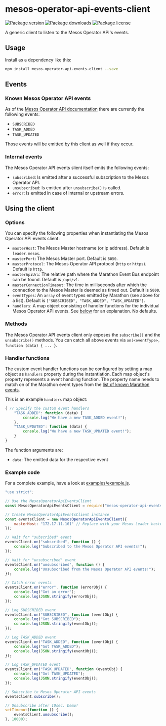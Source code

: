 # mesos-operator-api-events-client

[![Package version](https://img.shields.io/npm/v/mesos-operator-api-events-client.svg)](https://www.npmjs.com/package/mesos-operator-api-events-client) [![Package downloads](https://img.shields.io/npm/dt/mesos-operator-api-events-client.svg)](https://www.npmjs.com/package/mesos-operator-api-events-client) [![Package license](https://img.shields.io/npm/l/mesos-operator-api-events-client.svg)](https://www.npmjs.com/package/mesos-operator-api-events-client)

A generic client to listen to the Mesos Operator API's events.

## Usage

Install as a dependency like this:

```bash
npm install mesos-operator-api-events-client --save
```

## Events

### Known Mesos Operator API events

As of the [Mesos Operator API documentation](http://mesos.apache.org/documentation/latest/operator-http-api/) there are currently the following events:

 * `SUBSCRIBED`
 * `TASK_ADDED`
 * `TASK_UPDATED`
 
Those events will be emitted by this client as well if they occur.
 
### Internal events

The Mesos Operator API events slient itself emits the following events:

 * `subscribed`: Is emitted after a successful subscription to the Mesos Operator API.
 * `unsubscribed`: Is emitted after `unsubscribe()` is called.
 * `error`: Is emitted in case of internal or upstream errors.

## Using the client

### Options

You can specify the following properties when instantiating the Mesos Operator API events client:

 * `masterHost`: The Mesos Master hostname (or ip address). Default is `leader.mesos`.
 * `masterPort`: The Mesos Master port. Default is `5050`.
 * `masterProtocol`: The Mesos Operator API protocol (`http` or `https`). Default is `http`.
 * `masterApiUri`: The relative path where the Marathon Event Bus endpoint can be found. Default is `/api/v1`.
 * `masterConnectionTimeout`: The time in milliseconds after which the connection to the Mesos Master is deemed as timed out. Default is `5000`.
 * `eventTypes`: An `array` of event types emitted by Marathon (see above for a list). Default is `["SUBSCRIBED", "TASK_ADDED", "TASK_UPDATED"]`.
 * `handlers`: A map object consisting of handler functions for the individual Mesos Operator API events. See [below](#handler-functions) for an explanation. No defaults.

### Methods

The Mesos Operator API events client only exposes the `subscribe()` and the `unsubscribe()` methods. You can catch all above events via `on(<eventType>, function (data) { ... }`.

### Handler functions

The custom event handler functions can be configured by setting a map object as `handlers` property during the instantiation. Each map object's property represents a event handling function. The property name needs to match on of the Marathon event types from the [list of known Marathon events](#known-marathon-events).

This is an example `handlers` map object:

```javascript
{ // Specify the custom event handlers
    "TASK_ADDED": function (data) {
        console.log("We have a new TASK_ADDED event!");
    },
    "TASK_UPDATED": function (data) {
        console.log("We have a new TASK_UPDATED event!");
    }
}
```

The function arguments are:

 * `data`: The emitted data for the respective event

### Example code

For a complete example, have a look at [examples/example.js](examples/example.js).

```javascript
"use strict";

// Use the MesosOperatorApiEventsClient
const MesosOperatorApiEventsClient = require("mesos-operator-api-events-client");

// Create MesosOperatorApiEventsClient instance
const eventsClient = new MesosOperatorApiEventsClient({
    masterHost: "172.17.11.101" // Replace with your Mesos Leader hostname or ip address
});

// Wait for "subscribed" event
eventsClient.on("subscribed", function () {
    console.log("Subscribed to the Mesos Operator API events!");
});

// Wait for "unsubscribed" event
eventsClient.on("unsubscribed", function () {
    console.log("Unsubscribed from the Mesos Operator API events!");
});

// Catch error events
eventsClient.on("error", function (errorObj) {
    console.log("Got an error");
    console.log(JSON.stringify(errorObj));
});

// Log SUBSCRIBED event
eventsClient.on("SUBSCRIBED", function (eventObj) {
    console.log("Got SUBSCRIBED");
    console.log(JSON.stringify(eventObj));
});

// Log TASK_ADDED event
eventsClient.on("TASK_ADDED", function (eventObj) {
    console.log("Got TASK_ADDED");
    console.log(JSON.stringify(eventObj));
});

// Log TASK_UPDATED event
eventsClient.on("TASK_UPDATED", function (eventObj) {
    console.log("Got TASK_UPDATED");
    console.log(JSON.stringify(eventObj));
});

// Subscribe to Mesos Operator API events
eventsClient.subscribe();

// Unsubscribe after 10sec. Demo!
setTimeout(function () {
    eventsClient.unsubscribe();
}, 10000);
```
